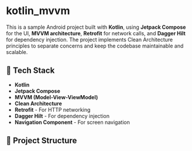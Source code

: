 # kotlin_mvvm

This is a sample Android project built with **Kotlin**, using **Jetpack Compose** for the UI, **MVVM architecture**, **Retrofit** for network calls, and **Dagger Hilt** for dependency injection. The project implements Clean Architecture principles to separate concerns and keep the codebase maintainable and scalable.

## 🔧 Tech Stack

- **Kotlin**
- **Jetpack Compose**
- **MVVM (Model-View-ViewModel)**
- **Clean Architecture**
- **Retrofit** - For HTTP networking
- **Dagger Hilt** - For dependency injection
- **Navigation Component** - For screen navigation

## 📁 Project Structure
